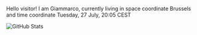 Hello visitor! I am Giammarco, currently living in space coordinate Brussels and time coordinate Tuesday, 27 July, 20:05 CEST

![GitHub Stats](https://github-readme-stats.vercel.app/api?username=grcasanova)
